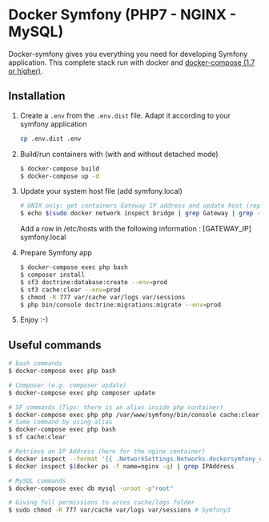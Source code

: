 # Docker Symfony (PHP7 - NGINX - MySQL)

Docker-symfony gives you everything you need for developing Symfony application. This complete stack run with docker and [docker-compose (1.7 or higher)](https://docs.docker.com/compose/).

## Installation

1. Create a `.env` from the `.env.dist` file. Adapt it according to your symfony application

    ```bash
    cp .env.dist .env
    ```


2. Build/run containers with (with and without detached mode)

    ```bash
    $ docker-compose build
    $ docker-compose up -d
    ```

3. Update your system host file (add symfony.local)

    ```bash
    # UNIX only: get containers Gateway IP address and update host (replace IP according to your configuration) (on Windows, edit C:\Windows\System32\drivers\etc\hosts)
    $ echo $(sudo docker network inspect bridge | grep Gateway | grep -o -E '[0-9\.]+') # Will output the Gateway IP
    ```
    Add a row in /etc/hosts with the following information : 
    [GATEWAY_IP] symfony.local

    
4. Prepare Symfony app

    ```bash
    $ docker-compose exec php bash
    $ composer install
    $ sf3 doctrine:database:create --env=prod
    $ sf3 cache:clear --env=prod
    $ chmod -R 777 var/cache var/logs var/sessions
    $ php bin/console doctrine:migrations:migrate --env=prod
    ```

5. Enjoy :-)


## Useful commands

```bash
# bash commands
$ docker-compose exec php bash

# Composer (e.g. composer update)
$ docker-compose exec php composer update

# SF commands (Tips: there is an alias inside php container)
$ docker-compose exec php php /var/www/symfony/bin/console cache:clear # Symfony3
# Same command by using alias
$ docker-compose exec php bash
$ sf cache:clear

# Retrieve an IP Address (here for the nginx container)
$ docker inspect --format '{{ .NetworkSettings.Networks.dockersymfony_default.IPAddress }}' $(docker ps -f name=nginx -q)
$ docker inspect $(docker ps -f name=nginx -q) | grep IPAddress

# MySQL commands
$ docker-compose exec db mysql -uroot -p"root"

# Giving full permissions to acces cache/logs folder
$ sudo chmod -R 777 var/cache var/logs var/sessions # Symfony3

```